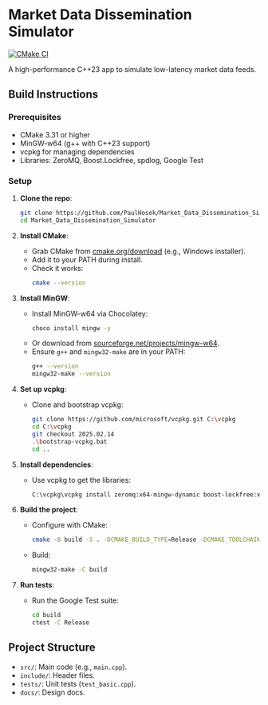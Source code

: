 # Market Data Dissemination Simulator

[![CMake CI](https://github.com/PaulHosek/Market_Data_Dissemination_Simulator/actions/workflows/ci.yml/badge.svg)](https://github.com/PaulHosek/Market_Data_Dissemination_Simulator/actions/workflows/ci.yml)

A high-performance C++23 app to simulate low-latency market data feeds.

## Build Instructions
### Prerequisites
- CMake 3.31 or higher
- MinGW-w64 (g++ with C++23 support)
- vcpkg for managing dependencies
- Libraries: ZeroMQ, Boost.Lockfree, spdlog, Google Test

### Setup
1. **Clone the repo**:
   ```bash
   git clone https://github.com/PaulHosek/Market_Data_Dissemination_Simulator.git
   cd Market_Data_Dissemination_Simulator
   ```

2. **Install CMake**:
    - Grab CMake from [cmake.org/download](https://cmake.org/download) (e.g., Windows installer).
    - Add it to your PATH during install.
    - Check it works:
      ```bash
      cmake --version
      ```

3. **Install MinGW**:
    - Install MinGW-w64 via Chocolatey:
      ```bash
      choco install mingw -y
      ```
    - Or download from [sourceforge.net/projects/mingw-w64](https://sourceforge.net/projects/mingw-w64/).
    - Ensure `g++` and `mingw32-make` are in your PATH:
      ```bash
      g++ --version
      mingw32-make --version
      ```

4. **Set up vcpkg**:
    - Clone and bootstrap vcpkg:
      ```bash
      git clone https://github.com/microsoft/vcpkg.git C:\vcpkg
      cd C:\vcpkg
      git checkout 2025.02.14
      .\bootstrap-vcpkg.bat
      cd ..
      ```

5. **Install dependencies**:
    - Use vcpkg to get the libraries:
      ```bash
      C:\vcpkg\vcpkg install zeromq:x64-mingw-dynamic boost-lockfree:x64-mingw-dynamic spdlog:x64-mingw-dynamic gtest:x64-mingw-dynamic
      ```

6. **Build the project**:
    - Configure with CMake:
      ```bash
      cmake -B build -S . -DCMAKE_BUILD_TYPE=Release -DCMAKE_TOOLCHAIN_FILE=C:/vcpkg/scripts/buildsystems/vcpkg.cmake -DVCPKG_TARGET_TRIPLET=x64-mingw-dynamic -G "MinGW Makefiles"
      ```
    - Build:
      ```bash
      mingw32-make -C build
      ```

7. **Run tests**:
    - Run the Google Test suite:
      ```bash
      cd build
      ctest -C Release
      ```

## Project Structure
- `src/`: Main code (e.g., `main.cpp`).
- `include/`: Header files.
- `tests/`: Unit tests (`test_basic.cpp`).
- `docs/`: Design docs.
